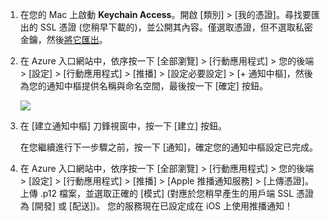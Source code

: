 
1. 在您的 Mac 上啟動 **Keychain Access**。開啟 [類別] > [我的憑證]。尋找要匯出的 SSL 憑證 (您稍早下載的)，並公開其內容。僅選取憑證，但不選取私密金鑰，然後[將它匯出](https://support.apple.com/kb/PH20122?locale=en_US)。
2. 在 Azure 入口網站中，依序按一下 [全部瀏覽] > [行動應用程式] > 您的後端 > [設定] > [行動應用程式] > [推播] > [設定必要設定] > [+ 通知中樞]，然後為您的通知中樞提供名稱與命名空間，最後按一下 [確定] 按鈕。
   
   ![][1]
3. 在 [建立通知中樞] 刀鋒視窗中，按一下 [建立] 按鈕。
   
    在您繼續進行下一步驟之前，按一下 [通知]，確定您的通知中樞設定已完成。 
4. 在 Azure 入口網站中，依序按一下 [全部瀏覽] > [行動應用程式] > 您的後端 > [設定] > [行動應用程式] > [推播] > [Apple 推播通知服務] > [上傳憑證]。上傳 .p12 檔案，並選取正確的 [模式] \(對應於您稍早產生的用戶端 SSL 憑證為 [開發] 或 [配送])。 您的服務現在已設定成在 iOS 上使用推播通知！

[1]: ./media/app-service-mobile-apns-configure-push-preview/mobile-push-notification-hub.png

<!---HONumber=Oct15_HO3-->